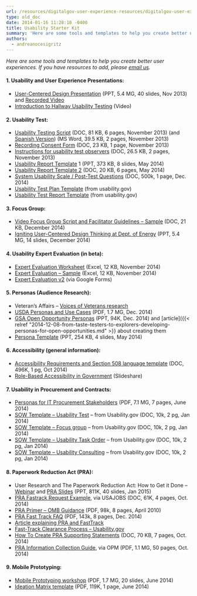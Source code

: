 ```yaml
---
url: /resources/digitalgov-user-experience-resources/digitalgov-user-experience-program-usability-starter-kit/
type: old_doc
date: 2014-01-16 11:28:18 -0400
title: Usability Starter Kit
summary: 'Here are some tools and templates to help you create better user experiences. If you have resources to add, please email us. 1. Usability and User Experience Presentations: User-Centered Design Presentation (PPT, 5.4 MG, 40 slides, Nov 2013) and Recorded Video Introduction to Hallway Usability Testing (Video) 2. Usability Test: Usability Testing Script  (DOC, 81 KB, 6'
authors:
  - andreanocesigritz
---
```


_Here are some tools and templates to help you create better user experiences. If you have resources to add, please [email us](mailto:govux@gsa.gov)._

#### 1. Usability and User Experience Presentations:

  * [User-Centered Design Presentation](https://s3.amazonaws.com/sitesusa/wp-content/uploads/sites/212/2014/01/UCD-Webinar-short-done-1-2.pptx) (PPT, 5.4 MG, 40 slides, Nov 2013) and [Recorded Video](http://www.youtube.com/watch?v=GwBBtTkUAcA&index=18&list=PLd9b-GuOJ3nGAp5rEv5-9qfkCMlgohUMr)
  * [Introduction to Hallway Usability Testing](http://www.youtube.com/watch?v=HzBXQsJT4tg&index=9&list=PLd9b-GuOJ3nGAp5rEv5-9qfkCMlgohUMr) (Video)

#### 2. Usability Test:

  * [Usability Testing Script](https://s3.amazonaws.com/sitesusa/wp-content/uploads/sites/212/2014/01/usability-testing-script.doc) (DOC, 81 KB, 6 pages, November 2013) (and [Spanish Version](https://s3.amazonaws.com/sitesusa/wp-content/uploads/sites/212/2014/01/usability-testing-script-spanish1.doc)) (MS Word, 39.5 KB, 2 pages, November 2013)
  * [Recording Consent Form](https://s3.amazonaws.com/sitesusa/wp-content/uploads/sites/212/2014/01/recording-consent-form1.doc) (DOC, 23 KB, 1 page, November 2013)
  * [Instructions for usability test observers](https://s3.amazonaws.com/sitesusa/wp-content/uploads/sites/212/2014/01/instructions-for-usability-test-observers.doc) (DOC, 26.5 KB, 2 pages, November 2013)
  * [Usability Report Template](http://www.slideshare.net/DigitalGov/usability-testing-report-template "Usability Test Report Template") 1 (PPT, 373 KB, 8 slides, May 2014)
  * [Usability Report Template 2](https://s3.amazonaws.com/sitesusa/wp-content/uploads/sites/212/2014/01/EmployeeExpressfinalreport-2.docx) (DOC, 20 KB, 6 pages, May 2014)
  * [System Usability Scale / Post-Test Questions](https://s3.amazonaws.com/sitesusa/wp-content/uploads/sites/212/2014/01/SUS-Universal.docx) (DOC, 500k, 1 page,  Dec. 2014)
  * [Usability Test Plan Template](http://www.google.com/url?q=http%3A%2F%2Fwww.usability.gov%2Fhow-to-and-tools%2Fresources%2Ftemplates%2Fusability-test-plan-template.html&sa=D&sntz=1&usg=AFQjCNGDQT0Ec_nhB2NuiWv4HdPLPsMUwA) (from usability.gov)
  * [Usability Test Report Template](http://www.google.com/url?q=http%3A%2F%2Fwww.usability.gov%2Fsites%2Fdefault%2Ffiles%2Fusability-test-report.docx&sa=D&sntz=1&usg=AFQjCNEPnHnai2tEMgnsmOGnIyBz1q3Xug) (from usability.gov)

#### 3. Focus Group:

  *  [Video Focus Group Script and Facilitator Guidelines &#8211; Sample](https://s3.amazonaws.com/sitesusa/wp-content/uploads/sites/212/2014/01/FocusGroupDiscussionGuide-generic.docx) (DOC, 21 KB, December 2014)
  * [Igniting User-Centered Design Thinking at Dept. of Energy](https://s3.amazonaws.com/sitesusa/wp-content/uploads/sites/212/2014/01/UXPA-DC-2014-Wendy-Littman.pptx) (PPT, 5.4 MG, 14 slides, December 2014)

#### 4. Usability Expert Evaluation (in beta):

  * [Expert Evaluation Worksheet](https://s3.amazonaws.com/sitesusa/wp-content/uploads/sites/212/2014/01/Master-Expert-Evaluation-desktop.xlsx) (Excel, 12 KB, November 2014)
  * [Expert Evaluation &#8211; Sample](https://s3.amazonaws.com/sitesusa/wp-content/uploads/sites/212/2014/01/Expert-Evaluation-Sample.xlsx) (Excel, 12 KB, November 2014)
  * [Expert Evaluation v2](https://docs.google.com/a/gsa.gov/forms/d/1QYKxyOQHNYrRAg1hqKiadERob-rRhQ-_ze5GB34PcyM/viewform) (via Google Forms)

#### 5. Personas (Audience Research):

  * Veteran&#8217;s Affairs &#8211; [Voices of Veterans research](http://www.innovation.va.gov/hcd.asp)
  * [USDA Personas and Use Cases](https://s3.amazonaws.com/sitesusa/wp-content/uploads/sites/212/2014/01/Marsh-Personas.pdf) (PDF, 1.7 MG, Dec. 2014)
  * [GSA Open Opportunity Personas](https://s3.amazonaws.com/sitesusa/wp-content/uploads/sites/212/2014/01/OPENOPPS-personas-final.pptx.pptx) (PPT, 94K, Dec. 2014) and [article]({{< relref "2014-12-08-from-taste-testers-to-explorers-developing-personas-for-open-opportunities.md" >}} about creating them
  * [Persona Template](https://s3.amazonaws.com/sitesusa/wp-content/uploads/sites/212/2014/05/Persona-Template.pptx) (PPT, 254 KB, 4 slides, May 2014)

#### 6. Accessibility (general information):

  * [Accessibility Requirements and Section 508 language template](https://s3.amazonaws.com/sitesusa/wp-content/uploads/sites/212/2014/01/Accessibility-Requirements-Section-508-language-to-be-added-to-Procurement-docs.docx) (DOC, 496K, 1 pg, Oct 2014)
  * [Role-Based Accessibility in Government](http://www.slideshare.net/AccessForAll/rolebased-accessibility-in-government) (Slideshare)

#### 7. Usability in Procurement and Contracts:

  * [Personas for IT Procurement Stakeholders](https://s3.amazonaws.com/sitesusa/wp-content/uploads/sites/212/2014/01/Personas-for-Stakeholders-in-IT-RFPs.pdf) (PDF, 7.1 MG, 7 pages, June 2014)
  * [SOW Template &#8211; Usability Test](https://s3.amazonaws.com/sitesusa/wp-content/uploads/sites/212/2014/01/sow-template-web-usability-testing.docx) &#8211; from Usability.gov (DOC, 10k, 2 pg, Jan 2014)
  * [SOW Template &#8211; Focus group](https://s3.amazonaws.com/sitesusa/wp-content/uploads/sites/212/2014/01/sow-template-usability-focus-group-participant-recruitment.docx) &#8211; from Usability.gov (DOC, 10k, 2 pg, Jan 2014)
  * [SOW Template &#8211; Usability Task Order](https://s3.amazonaws.com/sitesusa/wp-content/uploads/sites/212/2014/01/sow-template-usability-task-order-request_0.docx) &#8211; from Usability.gov (DOC, 10k, 2 pg, Jan 2014)
  * [SOW Template &#8211; Usability Consulting](https://s3.amazonaws.com/sitesusa/wp-content/uploads/sites/212/2014/01/sow-template-web-usability-consulting.docx) &#8211; from Usability.gov (DOC, 10k, 2 pg, Jan 2014)

#### 8. Paperwork Reduction Act (PRA):

  * User Research and The Paperwork Reduction Act: How to Get it Done &#8211; [Webinar](https://www.youtube.com/watch?v=_cqE4a8oAHU) and [PRA Slides](https://s3.amazonaws.com/sitesusa/wp-content/uploads/sites/212/2014/01/PRA-for-UX_Fox_2015-3.pptx) (PPT, 811K, 40 slides, Jan 2015)
  * [PRA Fastrack Request Example](https://s3.amazonaws.com/sitesusa/wp-content/uploads/sites/212/2014/01/fast-track-PRA-submission-short-form-2.doc), via USAJOBS (DOC, 61K, 4 pages, Oct. 2014)
  * [PRA Primer &#8211; OMB Guidance](https://s3.amazonaws.com/sitesusa/wp-content/uploads/sites/212/2014/01/PRAPrimer_04072010-2.pdf) (PDF, 98k, 8 pages, April 2010)
  * [PRA Fast Track FAQ](https://s3.amazonaws.com/sitesusa/wp-content/uploads/sites/212/2014/01/PRA_Fast_Track_FAQs-1.pdf) (PDF, 143k, 8 pages, Dec. 2014)
  * [Article explaining PRA and FastTrack](https://www.WHATEVER/resources/paperwork-reduction-act-fast-track-process/)
  * [Fast-Track Clearance Process &#8211; Usability.gov](http://www.usability.gov/how-to-and-tools/guidance/fast-track-clearance-process.html)
  * [How To Create PRA Supporting Statements](https://s3.amazonaws.com/sitesusa/wp-content/uploads/sites/212/2014/01/How-To-Create-a-Supporting-Statement.doc) (DOC, 70 KB, 7 pages, Oct. 2014)
  * [PRA Information Collection Guide](https://s3.amazonaws.com/sitesusa/wp-content/uploads/sites/212/2014/01/PRAInformationCollectionManual.pdf), via OPM (PDF, 1.1 MG, 50 pages, Oct. 2014)

#### 9. Mobile Prototyping:

  * [Mobile Prototyping workshop](https://s3.amazonaws.com/sitesusa/wp-content/uploads/sites/212/2014/01/Prototyping-workshop-presentataion.pdf) (PDF, 1.7 MG, 20 slides, June 2014)
  * [Ideation Matrix template](https://s3.amazonaws.com/sitesusa/wp-content/uploads/sites/212/2014/01/Ideation-Matrix-template.pdf) (PDF, 119K, 1 page, June 2014)

####